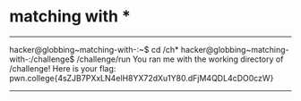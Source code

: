 # matching with *
***
hacker@globbing~matching-with-:~$ cd /ch*
hacker@globbing~matching-with-:/challenge$ /challenge/run
You ran me with the working directory of /challenge! Here is your flag:
pwn.college{4sZJB7PXxLN4elH8YX72dXu1Y80.dFjM4QDL4cDO0czW}
***
